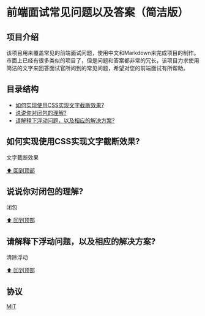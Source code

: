 # 前端面试常见问题以及答案（简洁版）

## 项目介绍
该项目用来覆盖常见的前端面试问题，使用中文和Markdown来完成项目的制作。市面上已经有很多类似的项目了，但是问题和答案都非常的冗长，该项目力求使用简洁的文字来回答面试官所问到的常见问题，希望对您的前端面试有所帮助。

## 目录结构
- [如何实现使用CSS实现文字截断效果?](#如何实现使用CSS实现文字截断效果?)
- [说说你对闭包的理解?](#说说你对闭包的理解?)
- [请解释下浮动问题，以及相应的解决方案?](#请解释下浮动问题，以及相应的解决方案?)

## 如何实现使用CSS实现文字截断效果?
文字截断效果

[⬆ 回到顶部](#table-of-contents)

## 说说你对闭包的理解?
闭包

[⬆ 回到顶部](#table-of-contents)

## 请解释下浮动问题，以及相应的解决方案?
清除浮动

[⬆ 回到顶部](#table-of-contents)

## 协议
[MIT](https://github.com/tjcchen/questions-and-answers/blob/main/LICENSE)